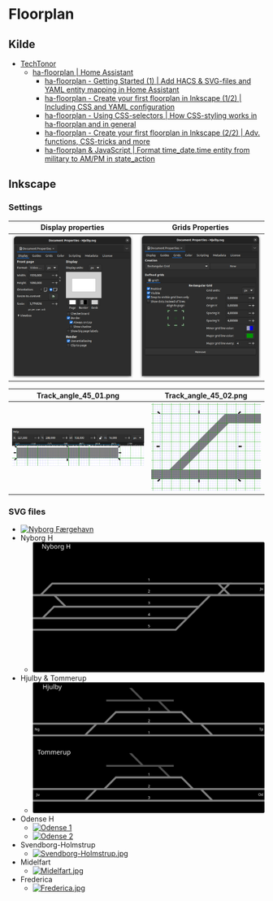 # Floorplan

## Kilde

* [TechTonor](https://www.youtube.com/@TechTonor)
  * [ha-floorplan | Home Assistant](https://www.youtube.com/playlist?list=PL5xKVw-BInX1phV-Tnjznwd2YG5mEOvWL)
    * [ha-floorplan - Getting Started (1) | Add HACS & SVG-files and YAML entity mapping in Home Assistant](https://youtu.be/5ue9J4WG2a8?list=PL5xKVw-BInX1phV-Tnjznwd2YG5mEOvWL)
    * [ha-floorplan - Create your first floorplan in Inkscape (1/2) | Including CSS and YAML configuration](https://youtu.be/f_3KAPc53hQ?list=PL5xKVw-BInX1phV-Tnjznwd2YG5mEOvWL)
    * [ha-floorplan - Using CSS-selectors | How CSS-styling works in ha-floorplan and in general](https://youtu.be/oqO4Vx6U1Mo?list=PL5xKVw-BInX1phV-Tnjznwd2YG5mEOvWL)
    * [ha-floorplan - Create your first floorplan in Inkscape (2/2) | Adv. functions, CSS-tricks and more](https://youtu.be/AmAna4McGs4?list=PL5xKVw-BInX1phV-Tnjznwd2YG5mEOvWL)
    * [ha-floorplan & JavaScript | Format time_date.time entity from military to AM/PM in state_action](https://youtu.be/GHcgwW-OOo8?list=PL5xKVw-BInX1phV-Tnjznwd2YG5mEOvWL)

## Inkscape

### Settings

|Display properties|Grids Properties|
|:---:|:---:|
|![Display.png](./InkscapeSettings/Display.png)|![Grids.png](./InkscapeSettings/Grids.png)|

|Track_angle_45_01.png|Track_angle_45_02.png|
|:---:|:---:|
|![Track_angle_45_01.png](./InkscapeSettings/Track_angle_45_01.png)|![Track_angle_45_02.png](./InkscapeSettings/Track_angle_45_02.png)|

### SVG files

* [![Nyborg Færgehavn]()]()
* Nyborg H
  * [![Nyborg H](./Nyborg-H.svg)](./Nyborg-H.svg)
* Hjulby & Tommerup
  * [![Hjulby & Tommerup](./Hjulby.svg)](./Hjulby.svg)
* Odense H
  * [![Odense 1]()]()
  * [![Odense 2]()]()
* Svendborg-Holmstrup
  * [![Svendborg-Holmstrup.jpg]()]()
* Midelfart
  * [![Midelfart.jpg]()]()
* Frederica
  * [![Frederica.jpg]()]()